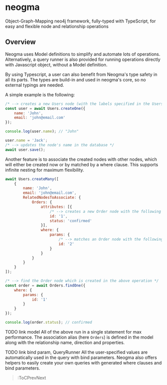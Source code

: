 # neogma 

Object-Graph-Mapping neo4j framework, fully-typed with TypeScript, for easy and flexible node and relationship operations

## Overview
Neogma uses Model definitions to simplify and automate lots of operations. Alternatively, a query runner is also provided for running operations directly with Javascript object, without a Model definition.

By using Typescript, a user can also benefit from Neogma's type safety in all its parts. The types are build-in and used in neogma's core, so no external typings are needed.

A simple example is the following:
```js
/* --> creates a new Users node (with the labels specified in the Users model definition) */
const user = await Users.createOne({ 
    name: 'John',
    email: 'john@email.com'
});

console.log(user.name); // "John"

user.name = 'Jack';
/* --> updates the node's name in the database */
await user.save();
```

Another feature is to associate the created nodes with other nodes, which will either be created now or by matched by a where clause. This supports infinite nesting for maximum flexibility.
```js
await Users.createMany([
    {
        name: 'John',
        email: 'john@email.com',
        RelatedNodesToAssociate: {
            Orders: {
                attributes: [{
                    /* --> creates a new Order node with the following properties, and associates it with John */
                    id: '1',
                    status: 'confirmed'
                }],
                where: {
                    params: {
                        /* --> matches an Order node with the following id and associates it with John */
                        id: '2'
                    }
                }
            }
        }
    }
]);

/* --> find the Order node which is created in the above operation */
const order = await Orders.findOne({
    where: {
        params: {
            id: '1'
        }
    }
});

console.log(order.status); // confirmed
```
TODO link model
All of the above run in a single statement for max performance. The association alias (here `Orders`) is defined in the model along with the relationship name, direction and properties.

TODO link bind param, QueryRunner
All the user-specified values are automatically used in the query with bind parameters. Neogma also offers helpers to easily create your own queries with generated where clauses and bind parameters.

> :ToCPrevNext